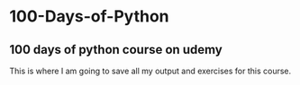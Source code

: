 # 100-Days-of-Python

## 100 days of python course on udemy

This is where I am going to save all my output and exercises for this course.
